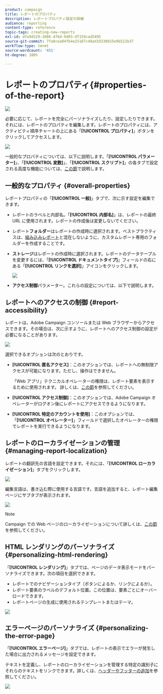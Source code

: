 ```yaml
---
product: campaign
title: レポートのプロパティ
description: レポートプロパティ設定の詳細
audience: reporting
content-type: reference
topic-tags: creating-new-reports
exl-id: dfa9d329-1086-4f6d-9d03-df159cad5495
source-git-commit: 7fa8cea04fb4e25187c48ad19330815e9b522b37
workflow-type: tm+mt
source-wordcount: '451'
ht-degree: 100%

---
```


# レポートのプロパティ{#properties-of-the-report}

![](../../assets/common.svg)

必要に応じて、レポートを完全にパーソナライズしたり、設定したりできます。それには、レポートのプロパティを編集します。レポートのプロパティには、アクティビティ順序チャートの上にある「**[!UICONTROL プロパティ]**」ボタンをクリックしてアクセスします。

![](assets/s_ncs_advuser_report_properties_01.png)

一般的なプロパティについては、以下に説明します。「**[!UICONTROL パラメーター]**」、「**[!UICONTROL 変数]**」、「**[!UICONTROL スクリプト]**」の各タブで設定される高度な機能については、[この節](../../reporting/using/advanced-functionalities.md)で説明します。

## 一般的なプロパティ {#overall-properties}

レポートプロパティの「**[!UICONTROL 一般]**」タブで、次に示す設定を編集できます。

* レポートのラベルと内部名。「**[!UICONTROL 内部名]**」は、レポートの最終 URL に使用されます。レポートの作成後は変更しないでください。

* レポート&#x200B;**フォルダー**&#x200B;はレポートの作成時に選択されます。ベストプラクティスは、[組み込みレポート](../../reporting/using/about-campaign-built-in-reports.md)と混在しないように、カスタムレポート専用のフォルダーを作成することです。

* **ストレージ**&#x200B;はレポートの作成時に選択されます。レポートのデータテーブルを変更するには、「**[!UICONTROL ドキュメントタイプ]**」フィールドの右にある「**[!UICONTROL リンクを選択]**」アイコンをクリックします。

   ![](assets/s_ncs_advuser_report_properties_02.png)

* **アクセス制御**&#x200B;パラメーター。これらの設定については、以下で説明します。

## レポートへのアクセスの制御 {#report-accessibility}

レポートは、Adobe Campaign コンソールまたは Web ブラウザーからアクセスできます。その場合は、次に示すように、レポートへのアクセス制御の設定が必要になることがあります。

![](assets/s_ncs_advuser_report_properties_02b.png)

選択できるオプションは次のとおりです。

* **[!UICONTROL 匿名アクセス]**：このオプションでは、レポートへの無制限アクセスが可能になります。ただし、操作はできません。

   「Web アプリ」テクニカルオペレーターの権限は、レポート要素を表示するために使用されます。 詳しくは、[この節](../../platform/using/access-management-operators.md)を参照してください。

* **[!UICONTROL アクセス制御]**：このオプションでは、Adobe Campaign オペレーターがログオン後にレポートにアクセスできるようになります。
* **[!UICONTROL 特定のアカウントを使用]**：このオプションでは、「**[!UICONTROL オペレーター]**」フィールドで選択したオペレーターの権限でレポートを実行できるようになります。

## レポートのローカライゼーションの管理 {#managing-report-localization}

レポートの翻訳先の言語を設定できます。それには、「**[!UICONTROL ローカライゼーション]**」タブをクリックします。

![](assets/s_ncs_advuser_report_properties_06.png)

編集言語は、書き込む際に使用する言語です。言語を追加すると、レポート編集ページにサブタブが表示されます。

![](assets/s_ncs_advuser_report_properties_05a.png)

>[!NOTE]
>
>Campaign での Web ページのローカライゼーションについて詳しくは、[この節](../../web/using/translating-a-web-form.md)を参照してください。

## HTML レンダリングのパーソナライズ {#personalizing-html-rendering}

「**[!UICONTROL レンダリング]**」タブでは、ページのデータ表示モードをパーソナライズできます。次の項目を選択できます。

* レポートでのナビゲーションタイプ（ボタンによるか、リンクによるか）。
* レポート要素のラベルのデフォルト位置。この位置は、要素ごとにオーバーロードできます。
* レポートページの生成に使用されるテンプレートまたはテーマ。

![](assets/s_ncs_advuser_report_properties_08.png)

## エラーページのパーソナライズ {#personalizing-the-error-page}

「**[!UICONTROL エラーページ]**」タブでは、レポートの表示でエラーが発生した場合に出力されるメッセージを設定できます。

テキストを定義し、レポートのローカライゼーションを管理する特定の識別子にそれらのテキストをリンクできます。詳しくは、[ヘッダーやフッターの追加](../../reporting/using/element-layout.md#adding-a-header-and-a-footer)を参照してください。

![](assets/s_ncs_advuser_report_properties_11.png)
